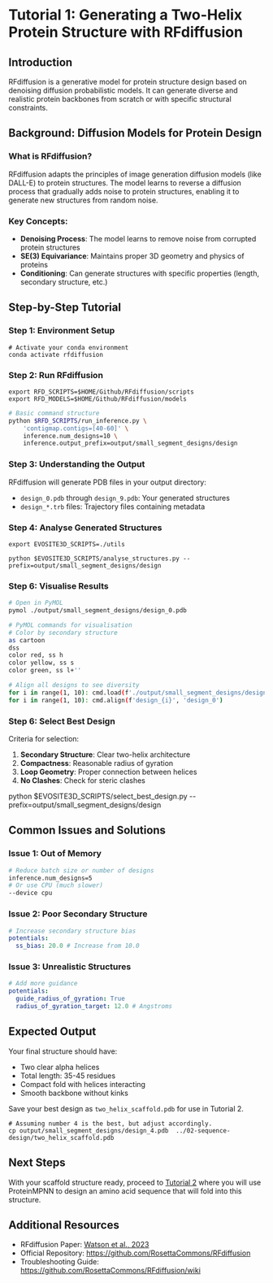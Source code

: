 # Tutorial 1: Generating a Two-Helix Protein Structure with RFdiffusion

## Introduction

RFdiffusion is a generative model for protein structure design based on denoising diffusion
probabilistic models. It can generate diverse and realistic protein backbones from scratch or with
specific structural constraints.

## Background: Diffusion Models for Protein Design

### What is RFdiffusion?

RFdiffusion adapts the principles of image generation diffusion models (like DALL-E) to protein
structures. The model learns to reverse a diffusion process that gradually adds noise to protein
structures, enabling it to generate new structures from random noise.

### Key Concepts:

- **Denoising Process**: The model learns to remove noise from corrupted protein structures
- **SE(3) Equivariance**: Maintains proper 3D geometry and physics of proteins
- **Conditioning**: Can generate structures with specific properties (length, secondary structure,
  etc.)

## Step-by-Step Tutorial

### Step 1: Environment Setup

```shell
# Activate your conda environment
conda activate rfdiffusion
```

### Step 2: Run RFdiffusion

```shell
export RFD_SCRIPTS=$HOME/Github/RFdiffusion/scripts
export RFD_MODELS=$HOME/Github/RFdiffusion/models
```

```bash
# Basic command structure
python $RFD_SCRIPTS/run_inference.py \
    'contigmap.contigs=[40-60]' \
    inference.num_designs=10 \
    inference.output_prefix=output/small_segment_designs/design

```

### Step 3: Understanding the Output

RFdiffusion will generate PDB files in your output directory:

- `design_0.pdb` through `design_9.pdb`: Your generated structures
- `design_*.trb` files: Trajectory files containing metadata

### Step 4: Analyse Generated Structures

```shell
export EVOSITE3D_SCRIPTS=./utils
```

```shell
python $EVOSITE3D_SCRIPTS/analyse_structures.py --prefix=output/small_segment_designs/design
```

### Step 6: Visualise Results

```bash
# Open in PyMOL
pymol ./output/small_segment_designs/design_0.pdb

# PyMOL commands for visualisation
# Color by secondary structure
as cartoon
dss
color red, ss h
color yellow, ss s
color green, ss l+''

# Align all designs to see diversity
for i in range(1, 10): cmd.load(f'./output/small_segment_designs/design_{i}.pdb', f'design_{i}')
for i in range(1, 10): cmd.align(f'design_{i}', 'design_0')
```

### Step 6: Select Best Design

Criteria for selection:

1. **Secondary Structure**: Clear two-helix architecture
2. **Compactness**: Reasonable radius of gyration
3. **Loop Geometry**: Proper connection between helices
4. **No Clashes**: Check for steric clashes

python $EVOSITE3D_SCRIPTS/select_best_design.py --prefix=output/small_segment_designs/design

## Common Issues and Solutions

### Issue 1: Out of Memory

```bash
# Reduce batch size or number of designs
inference.num_designs=5
# Or use CPU (much slower)
--device cpu
```

### Issue 2: Poor Secondary Structure

```yaml
# Increase secondary structure bias
potentials:
  ss_bias: 20.0 # Increase from 10.0
```

### Issue 3: Unrealistic Structures

```yaml
# Add more guidance
potentials:
  guide_radius_of_gyration: True
  radius_of_gyration_target: 12.0 # Angstroms
```

## Expected Output

Your final structure should have:

- Two clear alpha helices
- Total length: 35-45 residues
- Compact fold with helices interacting
- Smooth backbone without kinks

Save your best design as `two_helix_scaffold.pdb` for use in Tutorial 2.

```shell
# Assuming number 4 is the best, but adjust accordingly.
cp output/small_segment_designs/design_4.pdb  ../02-sequence-design/two_helix_scaffold.pdb
```

## Next Steps

With your scaffold structure ready, proceed to [Tutorial 2](../02-sequence-design/README.md) where
you will use ProteinMPNN to design an amino acid sequence that will fold into this structure.

## Additional Resources

- RFdiffusion Paper: [Watson et al., 2023](https://www.nature.com/articles/s41586-023-06415-8)
- Official Repository: https://github.com/RosettaCommons/RFdiffusion
- Troubleshooting Guide: https://github.com/RosettaCommons/RFdiffusion/wiki
